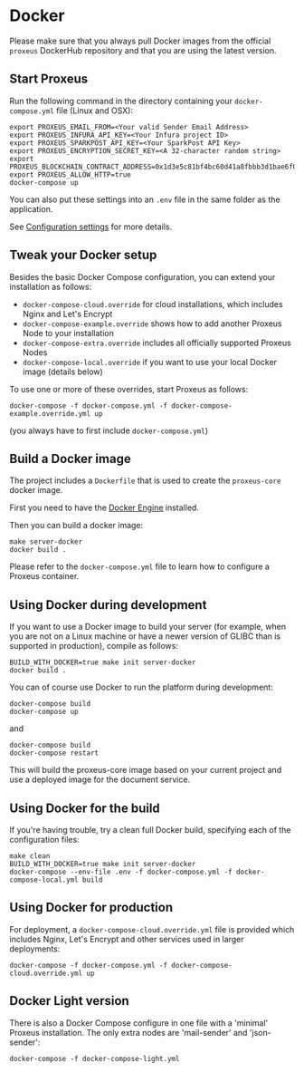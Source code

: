 # Docker

Please make sure that you always pull Docker images from the official `proxeus` DockerHub repository and that you are using the latest version.

## Start Proxeus

Run the following command in the directory containing your `docker-compose.yml` file (Linux and OSX):
```
export PROXEUS_EMAIL_FROM=<Your valid Sender Email Address>
export PROXEUS_INFURA_API_KEY=<Your Infura project ID>
export PROXEUS_SPARKPOST_API_KEY=<Your SparkPost API Key>
export PROXEUS_ENCRYPTION_SECRET_KEY=<A 32-character random string>
export PROXEUS_BLOCKCHAIN_CONTRACT_ADDRESS=0x1d3e5c81bf4bc60d41a8fbbb3d1bae6f03a75f71
export PROXEUS_ALLOW_HTTP=true
docker-compose up
```

You can also put these settings into an `.env` file in the same folder as the application.

See [Configuration settings](configure.md) for more details.

## Tweak your Docker setup

Besides the basic Docker Compose configuration, you can extend your installation as follows:

- `docker-compose-cloud.override` for cloud installations, which includes Nginx and Let's Encrypt
- `docker-compose-example.override` shows how to add another Proxeus Node to your installation
- `docker-compose-extra.override` includes all officially supported Proxeus Nodes
- `docker-compose-local.override` if you want to use your local Docker image (details below)

To use one or more of these overrides, start Proxeus as follows:

`docker-compose -f docker-compose.yml -f docker-compose-example.override.yml up`

(you always have to first include `docker-compose.yml`)

## Build a Docker image

The project includes a `Dockerfile` that is used to create the `proxeus-core` docker image.

First you need to have the [Docker Engine](https://docs.docker.com/install/) installed.

Then you can build a docker image:

```
make server-docker
docker build .
```

Please refer to the `docker-compose.yml` file to learn how to configure a Proxeus container.

## Using Docker during development

If you want to use a Docker image to build your server (for example, when you are not on a Linux machine or have a newer version of GLIBC than is supported in production), compile as follows:

```
BUILD_WITH_DOCKER=true make init server-docker
docker build .
```

You can of course use Docker to run the platform during development:

```
docker-compose build
docker-compose up
```

and

```
docker-compose build
docker-compose restart
```

This will build the proxeus-core image based on your current project and use a deployed image
for the document service.

## Using Docker for the build

If you're having trouble, try a clean full Docker build, specifying each of the configuration files:

```
make clean
BUILD_WITH_DOCKER=true make init server-docker
docker-compose --env-file .env -f docker-compose.yml -f docker-compose-local.yml build
```

## Using Docker for production

For deployment, a `docker-compose-cloud.override.yml` file is provided which includes Nginx, Let's Encrypt and other services used in larger deployments:

```
docker-compose -f docker-compose.yml -f docker-compose-cloud.override.yml up
```

## Docker Light version

There is also a Docker Compose configure in one file with a 'minimal' Proxeus installation. The only extra nodes are 'mail-sender' and 'json-sender':

```
docker-compose -f docker-compose-light.yml
```
